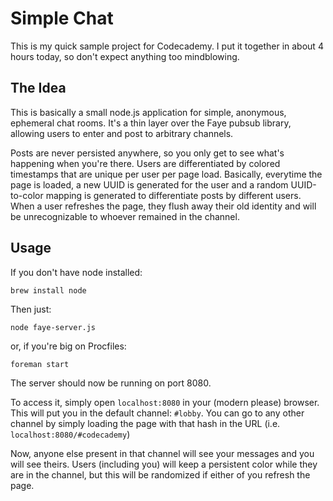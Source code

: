 # Simple Chat

This is my quick sample project for Codecademy. I put it together in about 4 hours today, so don't expect
anything too mindblowing. 

## The Idea

This is basically a small node.js application for simple, anonymous, ephemeral chat rooms. It's a thin layer
over the Faye pubsub library, allowing users to enter and post to arbitrary channels.

Posts are never persisted anywhere, so you only get to see what's happening when you're there. Users are
differentiated by colored timestamps that are unique per user per page load. Basically, everytime the page is
loaded, a new UUID is generated for the user and a random UUID-to-color mapping is generated to differentiate 
posts by different users. When a user refreshes the page, they flush away their old identity and will be
unrecognizable to whoever remained in the channel. 

## Usage

If you don't have node installed:

    brew install node

Then just:

    node faye-server.js

or, if you're big on Procfiles:

    foreman start

The server should now be running on port 8080.

To access it, simply open `localhost:8080` in your (modern please) browser. This will put you in the default
channel: `#lobby`. You can go to any other channel by simply loading the page with that hash in the URL (i.e. 
`localhost:8080/#codecademy`)

Now, anyone else present in that channel will see your messages and you will see theirs. Users (including you) 
will keep a persistent color while they are in the channel, but this will be randomized if either of you refresh 
the page.

